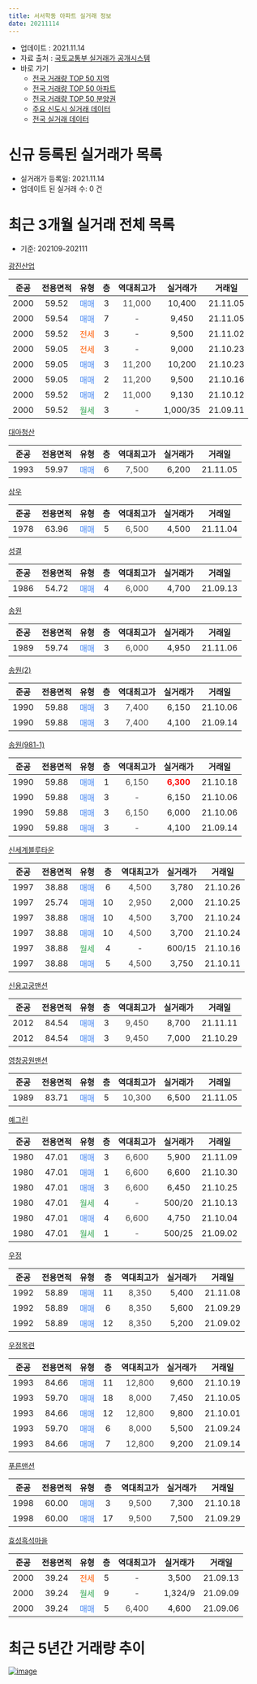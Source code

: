 ```yaml
---
title: 서서학동 아파트 실거래 정보
date: 20211114
---
```


* 업데이트 : 2021.11.14
* 자료 출처 : [국토교통부 실거래가 공개시스템](http://rt.molit.go.kr)
* 바로 가기
    * [전국 거래량 TOP 50 지역](https://apt-info.github.io/apt-trade-info/tr)
    * [전국 거래량 TOP 50 아파트](https://apt-info.github.io/apt-trade-info/ta)
    * [전국 거래량 TOP 50 분양권](https://apt-info.github.io/apt-trade-info/tb)
    * [주요 신도시 실거래 데이터](https://apt-info.github.io/apt-trade-info/newtown)
    * [전국 실거래 데이터](https://apt-info.github.io/apt-trade-info/all)



<script async src="https://pagead2.googlesyndication.com/pagead/js/adsbygoogle.js"></script>
<!-- 기본광고 -->
<ins class="adsbygoogle"
     style="display:block"
     data-ad-client="ca-pub-1142216861245946"
     data-ad-slot="4805727019"
     data-ad-format="auto"
     data-full-width-responsive="true"></ins>
<script>
     (adsbygoogle = window.adsbygoogle || []).push({});
</script>


# 신규 등록된 실거래가 목록

* 실거래가 등록일: 2021.11.14
* 업데이트 된 실거래 수: 0 건




<script async src="https://pagead2.googlesyndication.com/pagead/js/adsbygoogle.js"></script>
<!-- 기본광고 -->
<ins class="adsbygoogle"
     style="display:block"
     data-ad-client="ca-pub-1142216861245946"
     data-ad-slot="4805727019"
     data-ad-format="auto"
     data-full-width-responsive="true"></ins>
<script>
     (adsbygoogle = window.adsbygoogle || []).push({});
</script>


# 최근 3개월 실거래 전체 목록
* 기준: 202109-202111


[광진산업](https://search.naver.com/search.naver?query=%EA%B4%91%EC%A7%84%EC%82%B0%EC%97%85)

|준공|전용면적|유형|층|역대최고가|실거래가|거래일|
|:---:|:---:|:---:|:---:|:---:|:---:|:---:|
|2000|59.52|<span style="color:#4285F3">매매</span>|3|<span style="color:#444444">11,000</span>|10,400|21.11.05|
|2000|59.54|<span style="color:#4285F3">매매</span>|7|<span style="color:#444444">-</span>|9,450|21.11.05|
|2000|59.52|<span style="color:#FF5A00">전세</span>|3|<span style="color:#444444">-</span>|9,500|21.11.02|
|2000|59.05|<span style="color:#FF5A00">전세</span>|3|<span style="color:#444444">-</span>|9,000|21.10.23|
|2000|59.05|<span style="color:#4285F3">매매</span>|3|<span style="color:#444444">11,200</span>|10,200|21.10.23|
|2000|59.05|<span style="color:#4285F3">매매</span>|2|<span style="color:#444444">11,200</span>|9,500|21.10.16|
|2000|59.52|<span style="color:#4285F3">매매</span>|2|<span style="color:#444444">11,000</span>|9,130|21.10.12|
|2000|59.52|<span style="color:#34A853">월세</span>|3|<span style="color:#444444">-</span>|1,000/35|21.09.11|

[대아청산](https://search.naver.com/search.naver?query=%EB%8C%80%EC%95%84%EC%B2%AD%EC%82%B0)

|준공|전용면적|유형|층|역대최고가|실거래가|거래일|
|:---:|:---:|:---:|:---:|:---:|:---:|:---:|
|1993|59.97|<span style="color:#4285F3">매매</span>|6|<span style="color:#444444">7,500</span>|6,200|21.11.05|

[삼우](https://search.naver.com/search.naver?query=%EC%82%BC%EC%9A%B0)

|준공|전용면적|유형|층|역대최고가|실거래가|거래일|
|:---:|:---:|:---:|:---:|:---:|:---:|:---:|
|1978|63.96|<span style="color:#4285F3">매매</span>|5|<span style="color:#444444">6,500</span>|4,500|21.11.04|

[성결](https://search.naver.com/search.naver?query=%EC%84%B1%EA%B2%B0)

|준공|전용면적|유형|층|역대최고가|실거래가|거래일|
|:---:|:---:|:---:|:---:|:---:|:---:|:---:|
|1986|54.72|<span style="color:#4285F3">매매</span>|4|<span style="color:#444444">6,000</span>|4,700|21.09.13|

[송원](https://search.naver.com/search.naver?query=%EC%86%A1%EC%9B%90)

|준공|전용면적|유형|층|역대최고가|실거래가|거래일|
|:---:|:---:|:---:|:---:|:---:|:---:|:---:|
|1989|59.74|<span style="color:#4285F3">매매</span>|3|<span style="color:#444444">6,000</span>|4,950|21.11.06|

[송원(2)](https://search.naver.com/search.naver?query=%EC%86%A1%EC%9B%90%282%29)

|준공|전용면적|유형|층|역대최고가|실거래가|거래일|
|:---:|:---:|:---:|:---:|:---:|:---:|:---:|
|1990|59.88|<span style="color:#4285F3">매매</span>|3|<span style="color:#444444">7,400</span>|6,150|21.10.06|
|1990|59.88|<span style="color:#4285F3">매매</span>|3|<span style="color:#444444">7,400</span>|4,100|21.09.14|

[송원(981-1)](https://search.naver.com/search.naver?query=%EC%86%A1%EC%9B%90%28981-1%29)

|준공|전용면적|유형|층|역대최고가|실거래가|거래일|
|:---:|:---:|:---:|:---:|:---:|:---:|:---:|
|1990|59.88|<span style="color:#4285F3">매매</span>|1|<span style="color:#444444">6,150</span>|<b><span style="color:#FF0000">6,300</span></b>|21.10.18|
|1990|59.88|<span style="color:#4285F3">매매</span>|3|<span style="color:#444444">-</span>|6,150|21.10.06|
|1990|59.88|<span style="color:#4285F3">매매</span>|3|<span style="color:#444444">6,150</span>|6,000|21.10.06|
|1990|59.88|<span style="color:#4285F3">매매</span>|3|<span style="color:#444444">-</span>|4,100|21.09.14|

[신세계블루타운](https://search.naver.com/search.naver?query=%EC%8B%A0%EC%84%B8%EA%B3%84%EB%B8%94%EB%A3%A8%ED%83%80%EC%9A%B4)

|준공|전용면적|유형|층|역대최고가|실거래가|거래일|
|:---:|:---:|:---:|:---:|:---:|:---:|:---:|
|1997|38.88|<span style="color:#4285F3">매매</span>|6|<span style="color:#444444">4,500</span>|3,780|21.10.26|
|1997|25.74|<span style="color:#4285F3">매매</span>|10|<span style="color:#444444">2,950</span>|2,000|21.10.25|
|1997|38.88|<span style="color:#4285F3">매매</span>|10|<span style="color:#444444">4,500</span>|3,700|21.10.24|
|1997|38.88|<span style="color:#4285F3">매매</span>|10|<span style="color:#444444">4,500</span>|3,700|21.10.24|
|1997|38.88|<span style="color:#34A853">월세</span>|4|<span style="color:#444444">-</span>|600/15|21.10.16|
|1997|38.88|<span style="color:#4285F3">매매</span>|5|<span style="color:#444444">4,500</span>|3,750|21.10.11|

[신용고궁맨션](https://search.naver.com/search.naver?query=%EC%8B%A0%EC%9A%A9%EA%B3%A0%EA%B6%81%EB%A7%A8%EC%85%98)

|준공|전용면적|유형|층|역대최고가|실거래가|거래일|
|:---:|:---:|:---:|:---:|:---:|:---:|:---:|
|2012|84.54|<span style="color:#4285F3">매매</span>|3|<span style="color:#444444">9,450</span>|8,700|21.11.11|
|2012|84.54|<span style="color:#4285F3">매매</span>|3|<span style="color:#444444">9,450</span>|7,000|21.10.29|

[영창공원맨션](https://search.naver.com/search.naver?query=%EC%98%81%EC%B0%BD%EA%B3%B5%EC%9B%90%EB%A7%A8%EC%85%98)

|준공|전용면적|유형|층|역대최고가|실거래가|거래일|
|:---:|:---:|:---:|:---:|:---:|:---:|:---:|
|1989|83.71|<span style="color:#4285F3">매매</span>|5|<span style="color:#444444">10,300</span>|6,500|21.11.05|

[예그린](https://search.naver.com/search.naver?query=%EC%98%88%EA%B7%B8%EB%A6%B0)

|준공|전용면적|유형|층|역대최고가|실거래가|거래일|
|:---:|:---:|:---:|:---:|:---:|:---:|:---:|
|1980|47.01|<span style="color:#4285F3">매매</span>|3|<span style="color:#444444">6,600</span>|5,900|21.11.09|
|1980|47.01|<span style="color:#4285F3">매매</span>|1|<span style="color:#444444">6,600</span>|6,600|21.10.30|
|1980|47.01|<span style="color:#4285F3">매매</span>|3|<span style="color:#444444">6,600</span>|6,450|21.10.25|
|1980|47.01|<span style="color:#34A853">월세</span>|4|<span style="color:#444444">-</span>|500/20|21.10.13|
|1980|47.01|<span style="color:#4285F3">매매</span>|4|<span style="color:#444444">6,600</span>|4,750|21.10.04|
|1980|47.01|<span style="color:#34A853">월세</span>|1|<span style="color:#444444">-</span>|500/25|21.09.02|

[우정](https://search.naver.com/search.naver?query=%EC%9A%B0%EC%A0%95)

|준공|전용면적|유형|층|역대최고가|실거래가|거래일|
|:---:|:---:|:---:|:---:|:---:|:---:|:---:|
|1992|58.89|<span style="color:#4285F3">매매</span>|11|<span style="color:#444444">8,350</span>|5,400|21.11.08|
|1992|58.89|<span style="color:#4285F3">매매</span>|6|<span style="color:#444444">8,350</span>|5,600|21.09.29|
|1992|58.89|<span style="color:#4285F3">매매</span>|12|<span style="color:#444444">8,350</span>|5,200|21.09.02|

[우정목련](https://search.naver.com/search.naver?query=%EC%9A%B0%EC%A0%95%EB%AA%A9%EB%A0%A8)

|준공|전용면적|유형|층|역대최고가|실거래가|거래일|
|:---:|:---:|:---:|:---:|:---:|:---:|:---:|
|1993|84.66|<span style="color:#4285F3">매매</span>|11|<span style="color:#444444">12,800</span>|9,600|21.10.19|
|1993|59.70|<span style="color:#4285F3">매매</span>|18|<span style="color:#444444">8,000</span>|7,450|21.10.05|
|1993|84.66|<span style="color:#4285F3">매매</span>|12|<span style="color:#444444">12,800</span>|9,800|21.10.01|
|1993|59.70|<span style="color:#4285F3">매매</span>|6|<span style="color:#444444">8,000</span>|5,500|21.09.24|
|1993|84.66|<span style="color:#4285F3">매매</span>|7|<span style="color:#444444">12,800</span>|9,200|21.09.14|


<script async src="https://pagead2.googlesyndication.com/pagead/js/adsbygoogle.js"></script>
<!-- 기본광고 -->
<ins class="adsbygoogle"
     style="display:block"
     data-ad-client="ca-pub-1142216861245946"
     data-ad-slot="4805727019"
     data-ad-format="auto"
     data-full-width-responsive="true"></ins>
<script>
     (adsbygoogle = window.adsbygoogle || []).push({});
</script>


[푸른맨션](https://search.naver.com/search.naver?query=%ED%91%B8%EB%A5%B8%EB%A7%A8%EC%85%98)

|준공|전용면적|유형|층|역대최고가|실거래가|거래일|
|:---:|:---:|:---:|:---:|:---:|:---:|:---:|
|1998|60.00|<span style="color:#4285F3">매매</span>|3|<span style="color:#444444">9,500</span>|7,300|21.10.18|
|1998|60.00|<span style="color:#4285F3">매매</span>|17|<span style="color:#444444">9,500</span>|7,500|21.09.29|

[효성흑석마을](https://search.naver.com/search.naver?query=%ED%9A%A8%EC%84%B1%ED%9D%91%EC%84%9D%EB%A7%88%EC%9D%84)

|준공|전용면적|유형|층|역대최고가|실거래가|거래일|
|:---:|:---:|:---:|:---:|:---:|:---:|:---:|
|2000|39.24|<span style="color:#FF5A00">전세</span>|5|<span style="color:#444444">-</span>|3,500|21.09.13|
|2000|39.24|<span style="color:#34A853">월세</span>|9|<span style="color:#444444">-</span>|1,324/9|21.09.09|
|2000|39.24|<span style="color:#4285F3">매매</span>|5|<span style="color:#444444">6,400</span>|4,600|21.09.06|



<script async src="https://pagead2.googlesyndication.com/pagead/js/adsbygoogle.js"></script>
<!-- 기본광고 -->
<ins class="adsbygoogle"
     style="display:block"
     data-ad-client="ca-pub-1142216861245946"
     data-ad-slot="4805727019"
     data-ad-format="auto"
     data-full-width-responsive="true"></ins>
<script>
     (adsbygoogle = window.adsbygoogle || []).push({});
</script>


# 최근 5년간 거래량 추이


<div style="width:100%;">
    <canvas id="deal_progress" height="200"></canvas>
</div>

<script>
new Chart(document.getElementById("deal_progress"), {
    type: 'line',
    data: {
        labels: ['16.01','16.02','16.03','16.04','16.05','16.06','16.07','16.08','16.09','16.10','16.11','16.12','17.01','17.02','17.03','17.04','17.05','17.06','17.07','17.08','17.09','17.10','17.11','17.12','18.01','18.02','18.03','18.04','18.05','18.06','18.07','18.08','18.09','18.10','18.11','18.12','19.01','19.02','19.03','19.04','19.05','19.06','19.07','19.08','19.09','19.10','19.11','19.12','20.01','20.02','20.03','20.04','20.05','20.06','20.07','20.08','20.09','20.10','20.11','20.12','21.01','21.02','21.03','21.04','21.05','21.06','21.07','21.08','21.09','21.10','21.11'],
        datasets: [{
            label: '매매/분양권',
            data: [9,13,16,17,13,15,8,19,10,11,16,7,13,9,11,10,18,10,11,10,12,10,13,14,11,14,13,8,5,6,8,3,12,15,11,6,6,8,10,6,8,13,7,6,7,3,11,5,10,10,9,1,11,13,19,13,11,9,14,5,11,15,17,15,22,12,8,22,9,20,9],
            borderColor: "rgba(66, 133, 243, 1)",
            backgroundColor: "rgba(66, 133, 243, 0.05)",
            borderWidth: 1,
            pointRadius: 0,
            fill: false,
            lineTension: 0
        },{
            label: '전/월세',
            data: [4,5,7,5,5,7,3,5,0,6,0,7,3,5,5,5,3,3,3,8,1,2,7,1,3,2,4,4,6,5,3,2,1,3,1,3,7,2,4,2,3,2,6,0,1,1,0,2,0,4,5,4,4,0,7,8,5,2,1,1,0,5,1,6,4,5,1,4,4,3,1],
            borderColor: "rgba(255, 90, 0, 1)",
            backgroundColor: "rgba(255, 90, 0, 0.05)",
            borderWidth: 1,
            pointRadius: 0,
            fill: false,
            lineTension: 0
        },{
            label: '합계',
            data: [13,18,23,22,18,22,11,24,10,17,16,14,16,14,16,15,21,13,14,18,13,12,20,15,14,16,17,12,11,11,11,5,13,18,12,9,13,10,14,8,11,15,13,6,8,4,11,7,10,14,14,5,15,13,26,21,16,11,15,6,11,20,18,21,26,17,9,26,13,23,10],
            borderColor: "rgba(0, 0, 0, 1)",
            backgroundColor: "rgba(0, 0, 0, 0.03)",
            borderWidth: 0.1,
            pointRadius: 0,
            fill: true,
            lineTension: 0
        }
        ]
    },
    options: {
        responsive: true,
        title: {
            display: false
        },
        tooltips: {
            mode: 'index',
            intersect: false
        },
        hover: {
            mode: 'nearest',
            intersect: true
        },
        scales: {
            xAxes: [{
                display: true,
                scaleLabel: {
                    display: true,
                    labelString: '년/월'
                }
            }],
            yAxes: [{
                display: true,
                ticks: {
                    suggestedMin: 0,
                },
                scaleLabel: {
                    display: true,
                    labelString: '실거래 수'
                }
            }]
        }
    }
});

</script>


[![image](https://apt-info.github.io/images/2020-01-03-apt-trade-info/1024x500.png)](https://play.google.com/store/apps/details?id=com.aptinfo.apttradeinfo)


